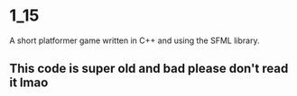 # 1_15
A short platformer game written in C++ and using the SFML library.

## This code is super old and bad please don't read it lmao
